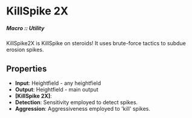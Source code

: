 # KillSpike 2X

##### Macro :: Utility

KillSpike2X is KillSpike on steroids! It uses brute-force tactics to subdue erosion spikes. 

## Properties
- **Input**: Heightfield - any heightfield
- **Output**: Heightfield - main output
- **[KillSpike 2X]**: 
- **Detection**: Sensitivity employed to detect spikes.
- **Aggression**: Aggressiveness employed to 'kill' spikes.



